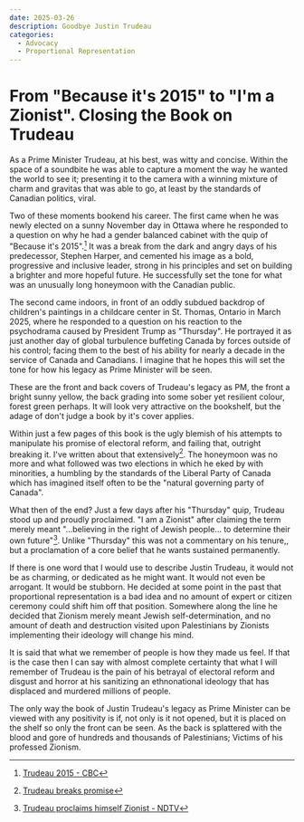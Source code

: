 ```yaml
---
date: 2025-03-26
description: Goodbye Justin Trudeau
categories:
  - Advocacy
  - Proportional Representation
---
```


# From "Because it's 2015" to "I'm a Zionist". Closing the Book on Trudeau

As a Prime Minister Trudeau, at his best, was witty and concise. Within the space of a soundbite he was able to capture a moment the way he wanted the world to see it; presenting it to the camera with a winning mixture of charm and gravitas that was able to go, at least by the standards of Canadian politics, viral.

Two of these moments bookend his career. The first came when he was newly elected on a sunny November day in Ottawa where he responded to a question on why he had a gender balanced cabinet with the quip of "Because it's 2015".[^1] It was a break from the dark and angry days of his predecessor, Stephen Harper, and cemented his image as a bold, progressive and inclusive leader, strong in his principles and set on building a brighter and more hopeful future. He successfully set the tone for what was an unusually long honeymoon with the Canadian public.

<!-- more -->

The second came indoors, in front of an oddly subdued backdrop of children's paintings in a childcare center in St. Thomas, Ontario in March 2025, where he responded to a question on his reaction to the psychodrama caused by President Trump as "Thursday". He portrayed it as just another day of global turbulence buffeting Canada by forces outside of his control; facing them to the best of his ability for nearly a decade in the service of Canada and Canadians. I imagine that he hopes this will set the tone for how his legacy as Prime Minister will be seen.

These are the front and back covers of Trudeau's legacy as PM, the front a bright sunny yellow, the back grading into some sober yet resilient colour, forest green perhaps. It will look very attractive on the bookshelf, but the adage of don't judge a book by it's cover applies.

Within just a few pages of this book is the ugly blemish of his attempts to manipulate his promise of electoral reform, and failing that, outright breaking it. I've written about that extensively[^2]. The honeymoon was no more and what followed was two elections in which he eked by with minorities, a humbling by the standards of the Liberal Party of Canada which has imagined itself often to be the "natural governing party of Canada".

What then of the end? Just a few days after his "Thursday" quip, Trudeau stood up and proudly proclaimed. "I am a Zionist" after claiming the term merely meant "...believing in the right of Jewish people... to determine their own future"[^3]. Unlike "Thursday" this was not a commentary on his tenure,, but a proclamation of a core belief that he wants sustained permanently.

If there is one word that I would use to describe Justin Trudeau, it would not be as charming, or dedicated as he might want. It would not even be arrogant. It would be stubborn. He decided at some point in the past that proportional representation is a bad idea and no amount of expert or citizen ceremony could shift him off that position. Somewhere along the line he decided that Zionism merely meant Jewish self-determination, and no amount of death and destruction visited upon Palestinians by Zionists implementing their ideology will change his mind.

It is said that what we remember of people is how they made us feel. If that is the case then I can say with almost complete certainty that what I will remember of Trudeau is the pain of his betrayal of electoral reform and disgust and horror at his sanitizing an ethnonational ideology that has displaced and murdered millions of people.

The only way the book of Justin Trudeau's legacy as Prime Minister can be viewed with any positivity is if, not only is it not opened, but it is placed on the shelf so only the front can be seen. As the back is splattered with the blood and gore of hundreds and thousands of Palestinians; Victims of his professed Zionism.

[^1]: [Trudeau 2015 - CBC](https://www.cbc.ca/news/politics/canada-trudeau-liberal-government-cabinet-1.3304590)
[^2]: [Trudeau breaks promise](HowJtkilledPrforacycle.md)
[^3]: [Trudeau proclaims himself Zionist - NDTV](https://www.ndtv.com/world-news/i-am-a-zionist-canadas-justin-trudeaus-support-for-israel-sparks-row-7875293)
